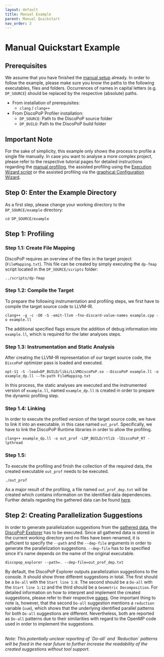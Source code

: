 ```yaml
---
layout: default
title: Manual Example
parent: Manual Quickstart
nav_order: 3
---
```


# Manual Quickstart Example

## Prerequisites
We assume that you have finished the [manual setup](Manual_Setup.md) already.
In order to follow the example, please make sure you know the paths to the following executables, files and folders. 
Occurrences of names in capital letters (e.g. `DP_SOURCE`) should be replaced by the respective (absolute) paths.

- From installation of prerequisites:
    - `clang` / `clang++`
- From DiscoPoP Profiler installation:
    - `DP_SOURCE`: Path to the DiscoPoP source folder
    - `DP_BUILD`: Path to the DiscoPoP build folder

## Important Note
For the sake of simplicity, this example only shows the process to profile a single file manually.
In case you want to analyse a more complex project, please refer to the respective tutorial pages for detailed instructions regarding the [manual profiling](../Tutorials/Manual.md), the assisted profiling using the [Execution Wizard script](../Tutorials/Execution_Wizard.md) or the assisted profiling via the [graphical Configuration Wizard](../Tutorials/Configuration_Wizard.md).


<!--
    - Setup (install packages + Python dependencies + CMake build)
    - Apply DiscoPoP to the provided example code
    - Display and interpret suggestions (Not in detail. Link to a Wiki page which describes the suggestions instead)
    - Implement suggestion (in a provided, parallelized copy of the source code)
    - Compile sequential and parallel version of the code
    - Execute sequential and parallel version of the code and compare execution times (example should result in a significant difference)
-->

## Step 0: Enter the Example Directory
As a first step, please change your working directory to the `DP_SOURCE/example` directory:

    cd DP_SOURCE/example

## Step 1: Profiling

### Step 1.1: Create File Mapping
DiscoPoP requires an overview of the files in the target project (`FileMapping.txt`). This file can be created by simply executing the `dp-fmap` script located in the `DP_SOURCE/scripts` folder:

    ../scripts/dp-fmap

### Step 1.2: Compile the Target
To prepare the following instrumentation and profiling steps, we first have to compile the target source code to LLVM-IR.

    clang++ -g -c -O0 -S -emit-llvm -fno-discard-value-names example.cpp -o example.ll

The additional specified flags ensure the addition of debug information into `example.ll`, which is required for the later analyses steps.

### Step 1.3: Instrumentation and Static Analysis
After creating the LLVM-IR representation of our target source code, the `DiscoPoP` optimizer pass is loaded and executed.

    opt-11 -S -load=DP_BUILD/libi/LLVMDiscoPoP.so --DiscoPoP example.ll -o example_dp.ll --fm-path FileMapping.txt

In this process, the static analyses are executed and the instrumented version of `example.ll`, named `example_dp.ll` is created in order to prepare the dynamic profiling step.

### Step 1.4: Linking
In order to execute the profiled version of the target source code, we have to link it into an executable, in this case named `out_prof`.
Specifically, we have to link the DiscoPoP Runtime libraries in order to allow the profiling.

    clang++ example_dp.ll -o out_prof -LDP_BUILD/rtlib -lDiscoPoP_RT -lpthread

### Step 1.5: 
To execute the profiling and finish the collection of the required data, the created executable `out_prof` needs to be executed.

    ./out_prof

As a major result of the profiling, a file named `out_prof_dep.txt` will be created which contains information on the identified data dependencies.
Further details regarding the gathered data can be found [here](../Profiling/Data_Details.md).


## Step 2: Creating Parallelization Suggestions
In order to generate parallelization suggestions from the [gathered data](../Profiling/Data_Details.md), the [DiscoPoP Explorer](../Pattern_Detection/DiscoPoP_Explorer.md) has to be executed. Since all gathered data is stored in the current working directory and no files have been renamed, it is sufficient to specify the `--path` and the `--dep-file` arguments in order to generate the parallelization suggestions.
`--dep-file` has to be specified since it's name depends on the name of the original executable.

    discopop_explorer --path=. --dep-file=out_prof_dep.txt

By default, the DiscoPoP Explorer outputs parallelization suggestions to the console.
It should show three different suggestions in total.
The first should be a `Do-all` with the `Start line 1:8`.
The second should be a `Do-all` with the `Start line 1:12` and the third should be a `Geometric Decomposition`.
For detailed information on how to interpret and implement the created suggestions, please refer to their respective [pages](../Pattern_Detection/Patterns/Patterns.md).
One important thing to note is, however, that the second `Do-all` suggestion mentions a `reduction` variable (`sum`), which shows that the underlying identified parallel patterns for both `Do-all` suggestions are different.
Nevertheless, both are reported as `Do-all` patterns due to their similarities with regard to the OpenMP code used in order to implement the suggestions.

<br>
<i>Note: This potentially unclear reporting of `Do-all` and `Reduction` patterns will be fixed in the near future to further increase the readability of the created suggestions without tool support.</i>
